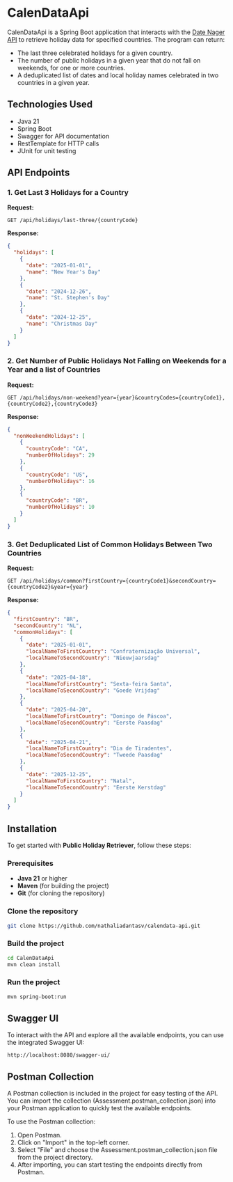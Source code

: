 # CalenDataApi

CalenDataApi is a Spring Boot application that interacts with the [Date Nager API](https://date.nager.at/api/) to retrieve holiday data for specified countries. The program can return:

- The last three celebrated holidays for a given country.
- The number of public holidays in a given year that do not fall on weekends, for one or more countries.
- A deduplicated list of dates and local holiday names celebrated in two countries in a given year.

## Technologies Used

- Java 21
- Spring Boot
- Swagger for API documentation
- RestTemplate for HTTP calls
- JUnit for unit testing

## API Endpoints

### 1. Get Last 3 Holidays for a Country

**Request:**

`GET /api/holidays/last-three/{countryCode}`

**Response:**
```json
{
  "holidays": [
    {
      "date": "2025-01-01",
      "name": "New Year's Day"
    },
    {
      "date": "2024-12-26",
      "name": "St. Stephen's Day"
    },
    {
      "date": "2024-12-25",
      "name": "Christmas Day"
    }
  ]
}
```
### 2. Get Number of Public Holidays Not Falling on Weekends for a Year and a list of Countries

**Request:**

`GET /api/holidays/non-weekend?year={year}&countryCodes={countryCode1},{countryCode2},{countryCode3}`

**Response:**
```json
{
  "nonWeekendHolidays": [
    {
      "countryCode": "CA",
      "numberOfHolidays": 29
    },
    {
      "countryCode": "US",
      "numberOfHolidays": 16
    },
    {
      "countryCode": "BR",
      "numberOfHolidays": 10
    }
  ]
}
```
### 3. Get Deduplicated List of Common Holidays Between Two Countries

**Request:**

`GET /api/holidays/common?firstCountry={countryCode1}&secondCountry={countryCode2}&year={year}`

**Response:**
```json
{
  "firstCountry": "BR",
  "secondCountry": "NL",
  "commonHolidays": [
    {
      "date": "2025-01-01",
      "localNameToFirstCountry": "Confraternização Universal",
      "localNameToSecondCountry": "Nieuwjaarsdag"
    },
    {
      "date": "2025-04-18",
      "localNameToFirstCountry": "Sexta-feira Santa",
      "localNameToSecondCountry": "Goede Vrijdag"
    },
    {
      "date": "2025-04-20",
      "localNameToFirstCountry": "Domingo de Páscoa",
      "localNameToSecondCountry": "Eerste Paasdag"
    },
    {
      "date": "2025-04-21",
      "localNameToFirstCountry": "Dia de Tiradentes",
      "localNameToSecondCountry": "Tweede Paasdag"
    },
    {
      "date": "2025-12-25",
      "localNameToFirstCountry": "Natal",
      "localNameToSecondCountry": "Eerste Kerstdag"
    }
  ]
}
```

## Installation

To get started with **Public Holiday Retriever**, follow these steps:

### Prerequisites

- **Java 21** or higher
- **Maven** (for building the project)
- **Git** (for cloning the repository)

### Clone the repository
```bash
git clone https://github.com/nathaliadantasv/calendata-api.git
```

### Build the project
```bash
cd CalenDataApi
mvn clean install
```
### Run the project
```bash
mvn spring-boot:run
```

## Swagger UI
To interact with the API and explore all the available endpoints, you can use the integrated Swagger UI:

``http://localhost:8080/swagger-ui/``

## Postman Collection

A Postman collection is included in the project for easy testing of the API. You can import the collection (Assessment.postman_collection.json) into your Postman application to quickly test the available endpoints.

To use the Postman collection:

1. Open Postman.
2. Click on "Import" in the top-left corner.
3. Select "File" and choose the Assessment.postman_collection.json file from the project directory.
4. After importing, you can start testing the endpoints directly from Postman.